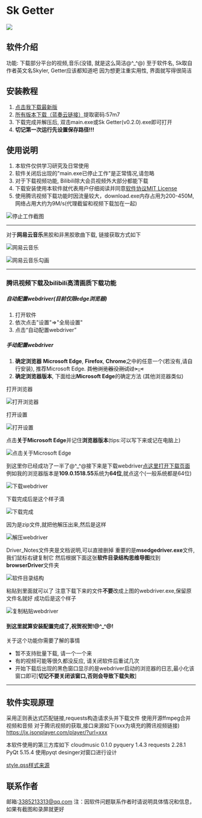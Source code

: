 # Sk Getter

[![](https://img.shields.io/badge/latest_version-v0.2.1-brightgreen.svg)](https://gitee.com/skyler-sun/sk-getter/releases/)

## 软件介绍
功能: 下载部分平台的视频,音乐(没错, 就是这么简洁@^_^@)
至于软件名, Sk取自作者英文名Skyler, Getter应该都知道吧
因为想更注重实用性, 界面就写得很简洁

## 安装教程

1.  [点击我下载最新版](https://gitee.com/skyler-sun/sk-getter/releases/download/v0.2.1/Sk%20Getter(v0.2.1).7z)
2. [所有版本下载（蓝奏云链接）](https://skyler.lanzouo.com/b03pox9sd)提取密码:57m7
3. 下载完成并解压后, 双击main.exe或Sk Getter(v0.2.0).exe即可打开
4. **切记第一次运行先设置保存路径!!!**

## 使用说明

1.  本软件仅供学习研究及日常使用
2.  软件关闭后出现的"main.exe已停止工作"是正常情况,请忽略
3. 对于下载视频功能, Bilibili除大会员视频外大部分都能下载
4. 下载安装使用本软件就代表用户仔细阅读并同意[软件协议MIT License](https://gitee.com/skyler-sun/sk-getter/blob/master/LICENSE)
5. 使用腾讯视频下载功能时因流量较大，download.exe内存占用为200-450M,网络占用大约为9M/s(代理截留和视频下载加在一起)

![停止工作截图](2022-12-31_213500.png)

------------


对于**网易云音乐**黑胶和非黑胶歌曲下载, 链接获取方式如下

![网易云音乐](cloudmusic.png)


![网易云音乐勾画](cloudmusic_high.png)


------------


### 腾讯视频下载及bilibili高清画质下载功能
##### 自动配置webdriver(目前仅限edge浏览器)
1. 打开软件
2. 依次点击"设置"=>"全局设置"
3. 点击“自动配置webdriver”

##### 手动配置webdriver
1. **确定浏览器**
**Microsoft Edge**, **Firefox**, **Chrome**之中的任意一个(若没有,请自行安装), 推荐Microsoft Edge. ~~其他浏览器没测试过>_<~~
2. **确定浏览器版本**, 下面给出**Microsoft Edge**的确定方法 (其他浏览器类似)

打开浏览器


![打开浏览器](t1.png)


打开设置


![打开设置](t2.png)


点击**关于Microsoft Edge**并记住**浏览器版本**(tips:可以写下来或记在电脑上)


![点击关于Microsoft Edge](t3.png)


到这里你已经成功了一半了@^_^@接下来是下载webdriver[点这里打开下载页面](https://developer.microsoft.com/zh-cn/microsoft-edge/tools/webdriver/ "是")
例如我的浏览器版本是**109.0.1518.55**系统为**64位**,就点这个(一般系统都是64位)


![下载webdriver](t4.png)


下载完成后是这个样子滴


![下载完成](t5.png)


因为是zip文件,就把他解压出来,然后是这样


![解压webdriver](t6.png)


Driver_Notes文件夹是文档说明,可以直接删掉
重要的是**msedgedriver.exe**文件,我们鼠标右键复制它
然后根据下面这张**软件目录结构思维导图**找到**browserDriver**文件夹


![软件目录结构](catalogueStructure.png)


粘贴到里面就可以了
注意下载下来的文件**不要**改成上图的webdriver.exe,保留原文件名就好
成功后是这个样子


![复制粘贴webdriver](t7.png)


#### 到这里就算安装配置完成了,祝贺祝贺!@^_^@!

关于这个功能你需要了解的事情
- 暂不支持批量下载, 请一个一个来
- 有的视频可能等很久都没反应, 请关闭软件后重试几次
- 开始下载后出现的黑色窗口显示的是webdriver启动的浏览器的日志,最小化该窗口即可[**切记不要关闭该窗口,否则会导致下载失败**]

------------


## 软件实现原理
采用正则表达式匹配链接,requests构造请求头并下载文件
使用开源ffmpeg合并视频和音频
对于腾讯视频的获取,接口来源如下(xxx为填充的腾讯视频链接)
https://jx.jsonplayer.com/player/?url=xxx

本软件使用的第三方库如下
cloudmusic 0.1.0
pyquery   1.4.3
requests  2.28.1
PyQt      5.15.4
使用pyqt desinger对窗口进行设计

[style.qss样式来源](https://www.programmerall.com/article/26091298015/)

## 联系作者
邮箱:3385213313@qq.com
注：因软件问题联系作者时请说明具体情况和信息，如果有截图和录屏就更好